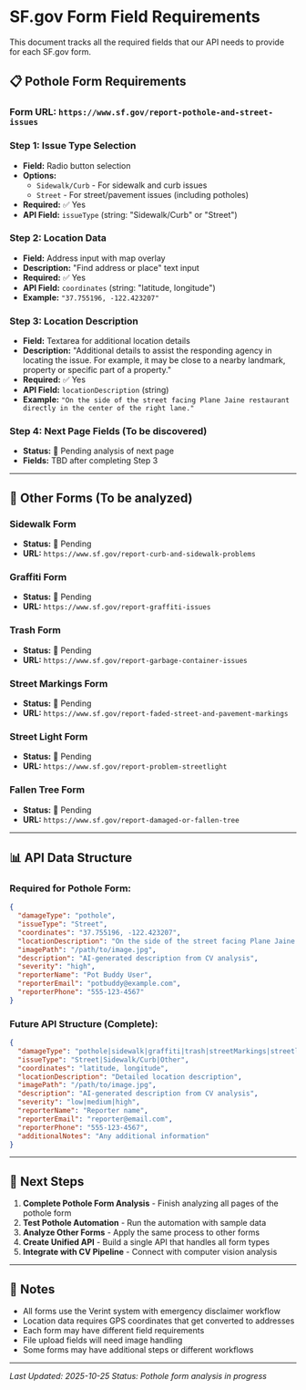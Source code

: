 # SF.gov Form Field Requirements

This document tracks all the required fields that our API needs to provide for each SF.gov form.

## 📋 Pothole Form Requirements

### **Form URL:** `https://www.sf.gov/report-pothole-and-street-issues`

### **Step 1: Issue Type Selection**
- **Field:** Radio button selection
- **Options:** 
  - `Sidewalk/Curb` - For sidewalk and curb issues
  - `Street` - For street/pavement issues (including potholes)
- **Required:** ✅ Yes
- **API Field:** `issueType` (string: "Sidewalk/Curb" or "Street")

### **Step 2: Location Data**
- **Field:** Address input with map overlay
- **Description:** "Find address or place" text input
- **Required:** ✅ Yes
- **API Field:** `coordinates` (string: "latitude, longitude")
- **Example:** `"37.755196, -122.423207"`

### **Step 3: Location Description**
- **Field:** Textarea for additional location details
- **Description:** "Additional details to assist the responding agency in locating the issue. For example, it may be close to a nearby landmark, property or specific part of a property."
- **Required:** ✅ Yes
- **API Field:** `locationDescription` (string)
- **Example:** `"On the side of the street facing Plane Jaine restaurant directly in the center of the right lane."`

### **Step 4: Next Page Fields** (To be discovered)
- **Status:** 🔄 Pending analysis of next page
- **Fields:** TBD after completing Step 3

---

## 🔄 Other Forms (To be analyzed)

### **Sidewalk Form**
- **Status:** 🔄 Pending
- **URL:** `https://www.sf.gov/report-curb-and-sidewalk-problems`

### **Graffiti Form**
- **Status:** 🔄 Pending
- **URL:** `https://www.sf.gov/report-graffiti-issues`

### **Trash Form**
- **Status:** 🔄 Pending
- **URL:** `https://www.sf.gov/report-garbage-container-issues`

### **Street Markings Form**
- **Status:** 🔄 Pending
- **URL:** `https://www.sf.gov/report-faded-street-and-pavement-markings`

### **Street Light Form**
- **Status:** 🔄 Pending
- **URL:** `https://www.sf.gov/report-problem-streetlight`

### **Fallen Tree Form**
- **Status:** 🔄 Pending
- **URL:** `https://www.sf.gov/report-damaged-or-fallen-tree`

---

## 📊 API Data Structure

### **Required for Pothole Form:**
```json
{
  "damageType": "pothole",
  "issueType": "Street",
  "coordinates": "37.755196, -122.423207",
  "locationDescription": "On the side of the street facing Plane Jaine restaurant directly in the center of the right lane.",
  "imagePath": "/path/to/image.jpg",
  "description": "AI-generated description from CV analysis",
  "severity": "high",
  "reporterName": "Pot Buddy User",
  "reporterEmail": "potbuddy@example.com",
  "reporterPhone": "555-123-4567"
}
```

### **Future API Structure (Complete):**
```json
{
  "damageType": "pothole|sidewalk|graffiti|trash|streetMarkings|streetlight|fallenTree",
  "issueType": "Street|Sidewalk/Curb|Other",
  "coordinates": "latitude, longitude",
  "locationDescription": "Detailed location description",
  "imagePath": "/path/to/image.jpg",
  "description": "AI-generated description from CV analysis",
  "severity": "low|medium|high",
  "reporterName": "Reporter name",
  "reporterEmail": "reporter@email.com",
  "reporterPhone": "555-123-4567",
  "additionalNotes": "Any additional information"
}
```

---

## 🎯 Next Steps

1. **Complete Pothole Form Analysis** - Finish analyzing all pages of the pothole form
2. **Test Pothole Automation** - Run the automation with sample data
3. **Analyze Other Forms** - Apply the same process to other forms
4. **Create Unified API** - Build a single API that handles all form types
5. **Integrate with CV Pipeline** - Connect with computer vision analysis

---

## 📝 Notes

- All forms use the Verint system with emergency disclaimer workflow
- Location data requires GPS coordinates that get converted to addresses
- Each form may have different field requirements
- File upload fields will need image handling
- Some forms may have additional steps or different workflows

---

*Last Updated: 2025-10-25*
*Status: Pothole form analysis in progress*
